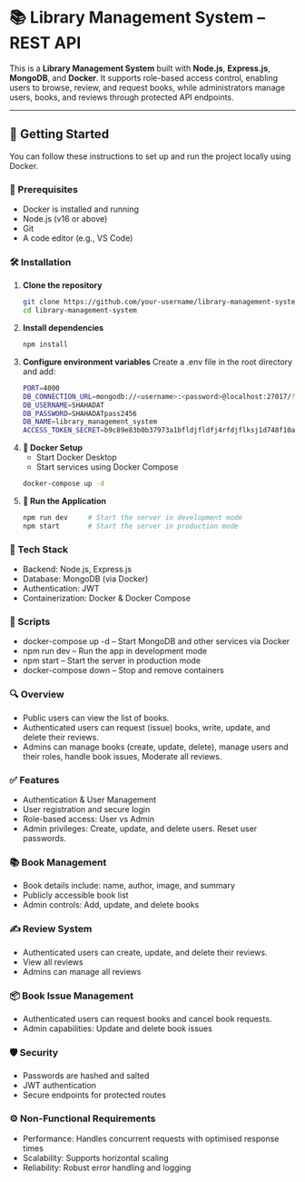 # 📚 Library Management System – REST API

This is a **Library Management System** built with **Node.js**, **Express.js**, **MongoDB**, and **Docker**. It supports role-based access control, enabling users to browse, review, and request books, while administrators manage users, books, and reviews through protected API endpoints.

---

## 🚀 Getting Started

You can follow these instructions to set up and run the project locally using Docker.

### 🧰 Prerequisites

- Docker is installed and running
- Node.js (v16 or above)
- Git
- A code editor (e.g., VS Code)

### 🛠️ Installation
1. **Clone the repository**
   ```bash
   git clone https://github.com/your-username/library-management-system.git
   cd library-management-system

2. **Install dependencies**
   ```bash
   npm install
2. **Configure environment variables** Create a .env file in the root directory and add:
   ```bash
   PORT=4000
   DB_CONNECTION_URL=mongodb://<username>:<password>@localhost:27017/?authSource=admin
   DB_USERNAME=SHAHADAT
   DB_PASSWORD=SHAHADATpass2456
   DB_NAME=library_management_system
   ACCESS_TOKEN_SECRET=b9c89e83b0b37973a1bfldjfldfj4rfdjflksj1d748f10a61ffdb6a5e984b92e86cfa3c0d8f

2. **🐳 Docker Setup**
   - Start Docker Desktop
   - Start services using Docker Compose
   ```bash
   docker-compose up -d

2. **🔧 Run the Application**
   ```bash
   npm run dev     # Start the server in development mode
   npm start       # Start the server in production mode


### 🧪 Tech Stack
- Backend: Node.js, Express.js
- Database: MongoDB (via Docker)
- Authentication: JWT
- Containerization: Docker & Docker Compose

### 📜 Scripts
- docker-compose up -d – Start MongoDB and other services via Docker
- npm run dev – Run the app in development mode
- npm start – Start the server in production mode
- docker-compose down – Stop and remove containers
  
### 🔍 Overview
- Public users can view the list of books.
- Authenticated users can request (issue) books, write, update, and delete their reviews.
- Admins can manage books (create, update, delete), manage users and their roles, handle book issues, Moderate all reviews.
  
### ✅ Features
- Authentication & User Management
- User registration and secure login
- Role-based access: User vs Admin
- Admin privileges: Create, update, and delete users. Reset user passwords.
  
### 📚 Book Management
- Book details include: name, author, image, and summary
- Publicly accessible book list
- Admin controls: Add, update, and delete books
  
### ✍️ Review System
- Authenticated users can create, update, and delete their reviews.
- View all reviews
- Admins can manage all reviews
  
### 📦 Book Issue Management
- Authenticated users can request books and cancel book requests.
- Admin capabilities: Update and delete book issues
  
### 🛡️ Security
- Passwords are hashed and salted
- JWT authentication
- Secure endpoints for protected routes
  
### ⚙️ Non-Functional Requirements
- Performance: Handles concurrent requests with optimised response times
- Scalability: Supports horizontal scaling
- Reliability: Robust error handling and logging
